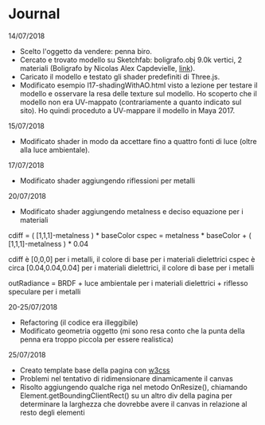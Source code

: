 # Journal

14/07/2018
- Scelto l'oggetto da vendere: penna biro.
- Cercato e trovato modello su Sketchfab: boligrafo.obj 9.0k vertici, 2 materiali
(Boligrafo by Nicolas Alex Capdevielle, [link](https://sketchfab.com/models/25fb4c1e876e4c869249598a04ba0f48)).
- Caricato il modello e testato gli shader predefiniti di Three.js.
- Modificato esempio l17-shadingWithAO.html visto a lezione per testare il modello e osservare la resa delle texture sul modello. Ho scoperto che il modello non era UV-mappato (contrariamente a quanto indicato sul sito). Ho quindi proceduto a UV-mappare il modello in Maya 2017.

15/07/2018
- Modificato shader in modo da accettare fino a quattro fonti di luce (oltre alla luce ambientale).

17/07/2018
- Modificato shader aggiungendo riflessioni per metalli

20/07/2018
- Modificato shader aggiungendo metalness e deciso equazione per i materiali

cdiff = ( [1,1,1]-metalness ) * baseColor
cspec = metalness * baseColor + ( [1,1,1]-metalness ) * 0.04

cdiff è [0,0,0] per i metalli, il colore di base per i materiali dielettrici
cspec è circa [0.04,0.04,0.04] per i materiali dielettrici, il colore di base per i metalli

outRadiance = BRDF + luce ambientale per i materiali dielettrici + riflesso speculare per i metalli

20-25/07/2018
- Refactoring (il codice era illeggibile)
- Modificato geometria oggetto (mi sono resa conto che la punta della penna era troppo piccola per essere realistica)

25/07/2018
- Creato template base della pagina con [w3css](https://www.w3schools.com/w3css/default.asp)
- Problemi nel tentativo di ridimensionare dinamicamente il canvas
- Risolto aggiungendo qualche riga nel metodo OnResize(), chiamando Element.getBoundingClientRect() su un altro div della pagina per determinare la larghezza che dovrebbe avere il canvas in relazione al resto degli elementi